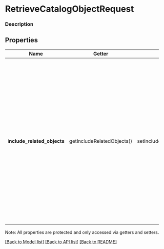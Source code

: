 # RetrieveCatalogObjectRequest

### Description



## Properties
Name | Getter | Setter | Type | Description | Notes
------------ | ------------- | ------------- | ------------- | ------------- | -------------
**include_related_objects** | getIncludeRelatedObjects() | setIncludeRelatedObjects($value) | **bool** | If &#x60;true&#x60;, the response will include additional objects that are related to the requested object, as follows:  If the &#x60;object&#x60; field of the response contains a CatalogItem, its associated CatalogCategory, CatalogTax objects, CatalogImages and CatalogModifierLists will be returned in the &#x60;related_objects&#x60; field of the response. If the &#x60;object&#x60; field of the response contains a CatalogItemVariation, its parent CatalogItem will be returned in the &#x60;related_objects&#x60; field of the response.  Default value: &#x60;false&#x60; | [optional] 

Note: All properties are protected and only accessed via getters and setters.

[[Back to Model list]](../../README.md#documentation-for-models) [[Back to API list]](../../README.md#documentation-for-api-endpoints) [[Back to README]](../../README.md)

